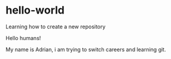 # hello-world
Learning how to create a new repository

Hello humans!

My name is Adrian, i am trying to switch careers and learning git.
